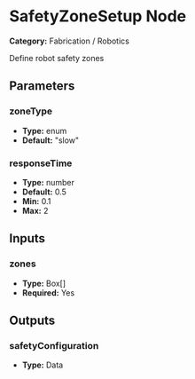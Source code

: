 
# SafetyZoneSetup Node

**Category:** Fabrication / Robotics

Define robot safety zones

## Parameters


### zoneType
- **Type:** enum
- **Default:** "slow"





### responseTime
- **Type:** number
- **Default:** 0.5
- **Min:** 0.1
- **Max:** 2



## Inputs


### zones
- **Type:** Box[]
- **Required:** Yes



## Outputs


### safetyConfiguration
- **Type:** Data





